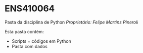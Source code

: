 # ENS410064

Pasta da disciplina de Python
*Proprietário: Felipe Martins Pineroli*

Esta pasta contém:
* Scripts = códigos em Python
* Pasta com dados
